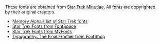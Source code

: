 These fonts are obtained from [Star Trek Minutiae](https://www.st-minutiae.com/resources/fonts/index.html).
All fonts are copyrighted by their original creators.

* [Memory Alpha’s list of Star Trek fonts](https://memory-alpha.fandom.com/wiki/Star_Trek_fonts)
* [Star Trek Fonts from FontSpace](https://www.fontspace.com/category/Star-Trek)
* [Star Trek Fonts from MyFonts](https://www.myfonts.com/tags/Star+Trek)
* [Typography: The Final Frontier from FontShop](https://www.fontshop.com/content/the-typography-of-star-trek)
